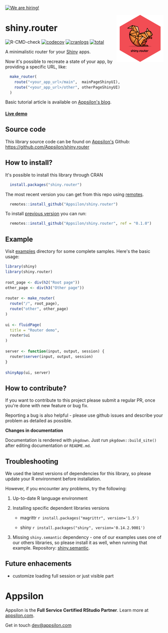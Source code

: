 <a href = "https://appsilon.com/careers/" target="_blank"><img src="http://d2v95fjda94ghc.cloudfront.net/hiring.png" alt="We are hiring!"/></a>


<img src="man/figures/shiny.router.png" align="right" alt="" width="150" />

shiny.router
============

<!-- badges: start -->
![R-CMD-check](https://github.com/Appsilon/shiny.router/workflows/R-CMD-check/badge.svg)
[![codecov](https://codecov.io/gh/Appsilon/shiny.router/branch/master/graph/badge.svg)](https://codecov.io/gh/Appsilon/shiny.router)
[![cranlogs](https://cranlogs.r-pkg.org/badges/shiny.router)](https://CRAN.R-project.org/package=shiny.router)
[![total](https://cranlogs.r-pkg.org/badges/grand-total/shiny.router)](https://CRAN.R-project.org/package=shiny.router)
<!-- badges: end -->

A minimalistic router for your [Shiny](https://shiny.rstudio.com/) apps.

Now it's possible to recreate a state of your app, by providing a specific URL, like:

```r
  make_router(
    route("<your_app_url>/main",  mainPageShinyUI),
    route("<your_app_url>/other", otherPageShinyUI)
  )
```

<!-- TODO We would like to have a nice graphic explaning routing mechanism -->

Basic tutorial article is available on [Appsilon's blog](https://appsilon.com/shiny-router-package/).


<h4><a href="https://demo.appsilon.ai/apps/router2/" target="_blank">Live demo</a> </h4>


Source code
-----------

This library source code can be found on [Appsilon's](https://appsilon.com) Github: https://github.com/Appsilon/shiny.router

How to install?
---------------

It's possible to install this library through CRAN

```r
  install.packages("shiny.router")
```

The most recent version you can get from this repo using [remotes](https://github.com/r-lib/remotes).

```r
  remotes::install_github("Appsilon/shiny.router")
```

To install [previous version](https://github.com/Appsilon/shiny.router/blob/master/CHANGELOG.md) you can run:

```r
  remotes::install_github("Appsilon/shiny.router", ref = "0.1.0")
```

Example
-------

Visit [examples](https://github.com/Appsilon/shiny.router/tree/master/examples) directory for some complete samples. Here's the basic usage:

```r
library(shiny)
library(shiny.router)

root_page <- div(h2("Root page"))
other_page <- div(h3("Other page"))

router <- make_router(
  route("/", root_page),
  route("other", other_page)
)

ui <- fluidPage(
  title = "Router demo",
  router$ui
)

server <- function(input, output, session) {
  router$server(input, output, session)
}

shinyApp(ui, server)
```

How to contribute?
------------------

If you want to contribute to this project please submit a regular PR, once you're done with new feature or bug fix.

Reporting a bug is also helpful - please use github issues and describe your problem as detailed as possible.

**Changes in documentation**

Documentation is rendered with `pkgdown`. Just run `pkgdown::build_site()` after editing documentation or `README.md`.

Troubleshooting
---------------

We used the latest versions of dependencies for this library, so please update your R environment before installation.

However, if you encounter any problems, try the following:

1.  Up-to-date R language environment
2.  Installing specific dependent libraries versions
    -   magrittr
            ```r
            install.packages("magrittr", version='1.5')
            ```

    -   shiny
            ```r
            install.packages("shiny", version='0.14.2.9001')
            ```

3.  Missing `shiny.semantic` dependency - one of our examples uses one of our others libraries, so please install it as well, when running that example. Repository: [shiny.semantic](https://github.com/Appsilon/shiny.semantic).

Future enhacements
------------------

- customize loading full session or just visible part

Appsilon
========

<img src="https://avatars0.githubusercontent.com/u/6096772" align="right" alt="" width="6%" />

Appsilon is the **Full Service Certified RStudio Partner**. Learn more
at [appsilon.com](https://appsilon.com).

Get in touch [dev@appsilon.com](dev@appsilon.com)
